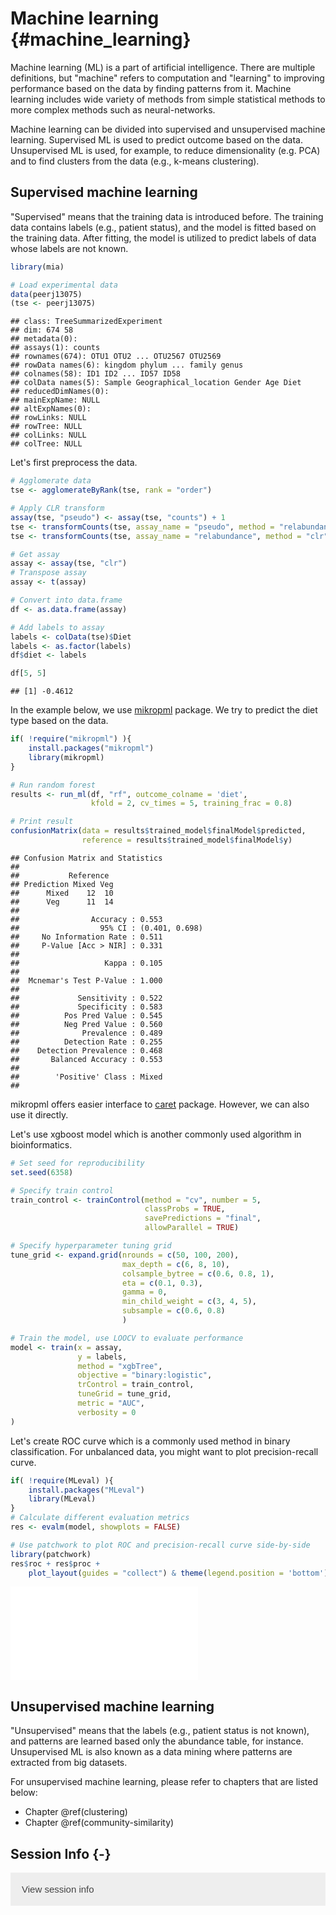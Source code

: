 # Machine learning {#machine_learning}

<script>
document.addEventListener("click", function (event) {
    if (event.target.classList.contains("rebook-collapse")) {
        event.target.classList.toggle("active");
        var content = event.target.nextElementSibling;
        if (content.style.display === "block") {
            content.style.display = "none";
        } else {
            content.style.display = "block";
        }
    }
})
</script>

<style>
.rebook-collapse {
  background-color: #eee;
  color: #444;
  cursor: pointer;
  padding: 18px;
  width: 100%;
  border: none;
  text-align: left;
  outline: none;
  font-size: 15px;
}

.rebook-content {
  padding: 0 18px;
  display: none;
  overflow: hidden;
  background-color: #f1f1f1;
}
</style>

Machine learning (ML) is a part of artificial intelligence. There are multiple
definitions, but "machine" refers to computation and "learning" to improving 
performance based on the data by finding patterns from it. Machine learning
includes wide variety of methods from simple statistical methods to more 
complex methods such as neural-networks. 

Machine learning can be divided into supervised and unsupervised machine learning.
Supervised ML is used to predict outcome based on the data. Unsupervised ML is used, 
for example, to reduce dimensionality (e.g. PCA) and to find clusters from the 
data (e.g., k-means clustering). 


## Supervised machine learning

"Supervised" means that the training data is introduced before. The training data
contains labels (e.g., patient status), and the model is fitted based on the 
training data. After fitting, the model is utilized to predict labels of data whose 
labels are not known. 


```r
library(mia)

# Load experimental data
data(peerj13075)
(tse <- peerj13075)
```

```
## class: TreeSummarizedExperiment 
## dim: 674 58 
## metadata(0):
## assays(1): counts
## rownames(674): OTU1 OTU2 ... OTU2567 OTU2569
## rowData names(6): kingdom phylum ... family genus
## colnames(58): ID1 ID2 ... ID57 ID58
## colData names(5): Sample Geographical_location Gender Age Diet
## reducedDimNames(0):
## mainExpName: NULL
## altExpNames(0):
## rowLinks: NULL
## rowTree: NULL
## colLinks: NULL
## colTree: NULL
```

Let's first preprocess the data.


```r
# Agglomerate data
tse <- agglomerateByRank(tse, rank = "order")

# Apply CLR transform
assay(tse, "pseudo") <- assay(tse, "counts") + 1
tse <- transformCounts(tse, assay_name = "pseudo", method = "relabundance")
tse <- transformCounts(tse, assay_name = "relabundance", method = "clr")

# Get assay
assay <- assay(tse, "clr")
# Transpose assay
assay <- t(assay)

# Convert into data.frame
df <- as.data.frame(assay)

# Add labels to assay
labels <- colData(tse)$Diet
labels <- as.factor(labels)
df$diet <- labels 

df[5, 5]
```

```
## [1] -0.4612
```

In the example below, we use [mikropml](https://journals.asm.org/doi/10.1128/mBio.00434-20)
package. We try to predict the diet type based on the data.


```r
if( !require("mikropml") ){
    install.packages("mikropml")
    library(mikropml)
}

# Run random forest 
results <- run_ml(df, "rf", outcome_colname = 'diet', 
                  kfold = 2, cv_times = 5, training_frac = 0.8)

# Print result
confusionMatrix(data = results$trained_model$finalModel$predicted, 
                reference = results$trained_model$finalModel$y)
```

```
## Confusion Matrix and Statistics
## 
##           Reference
## Prediction Mixed Veg
##      Mixed    12  10
##      Veg      11  14
##                                         
##                Accuracy : 0.553         
##                  95% CI : (0.401, 0.698)
##     No Information Rate : 0.511         
##     P-Value [Acc > NIR] : 0.331         
##                                         
##                   Kappa : 0.105         
##                                         
##  Mcnemar's Test P-Value : 1.000         
##                                         
##             Sensitivity : 0.522         
##             Specificity : 0.583         
##          Pos Pred Value : 0.545         
##          Neg Pred Value : 0.560         
##              Prevalence : 0.489         
##          Detection Rate : 0.255         
##    Detection Prevalence : 0.468         
##       Balanced Accuracy : 0.553         
##                                         
##        'Positive' Class : Mixed         
## 
```

mikropml offers easier interface to [caret](https://cran.r-project.org/web/packages/caret/index.html) 
package. However, we can also use it directly.

Let's use xgboost model which is another commonly used algorithm in bioinformatics.


```r
# Set seed for reproducibility
set.seed(6358)

# Specify train control
train_control <- trainControl(method = "cv", number = 5,
                              classProbs = TRUE, 
                              savePredictions = "final",
                              allowParallel = TRUE)

# Specify hyperparameter tuning grid
tune_grid <- expand.grid(nrounds = c(50, 100, 200),
                         max_depth = c(6, 8, 10),
                         colsample_bytree = c(0.6, 0.8, 1),
                         eta = c(0.1, 0.3),
                         gamma = 0,
                         min_child_weight = c(3, 4, 5),
                         subsample = c(0.6, 0.8)
                         )

# Train the model, use LOOCV to evaluate performance
model <- train(x = assay, 
               y = labels, 
               method = "xgbTree",
               objective = "binary:logistic",
               trControl = train_control,
               tuneGrid = tune_grid,
               metric = "AUC",
               verbosity = 0
)
```

Let's create ROC curve which is a commonly used method in binary classification.
For unbalanced data, you might want to plot precision-recall curve. 


```r
if( !require(MLeval) ){
    install.packages("MLeval")
    library(MLeval)
}
# Calculate different evaluation metrics
res <- evalm(model, showplots = FALSE)

# Use patchwork to plot ROC and precision-recall curve side-by-side
library(patchwork)
res$roc + res$proc + 
    plot_layout(guides = "collect") & theme(legend.position = 'bottom')
```

![](40_machine_learning_files/figure-latex/super5-1.pdf)<!-- --> 

## Unsupervised machine learning

"Unsupervised" means that the labels (e.g., patient status is not known), 
and patterns are learned based only the abundance table, for instance. 
Unsupervised ML is also known as a data mining where patterns are extracted 
from big datasets. 

For unsupervised machine learning, please refer to chapters that are listed below:

- Chapter \@ref(clustering)
- Chapter \@ref(community-similarity) 

## Session Info {-}

<button class="rebook-collapse">View session info</button>
<div class="rebook-content">
```
R version 4.2.1 (2022-06-23)
Platform: x86_64-pc-linux-gnu (64-bit)
Running under: Ubuntu 20.04.4 LTS

Matrix products: default
BLAS:   /usr/lib/x86_64-linux-gnu/openblas-pthread/libblas.so.3
LAPACK: /usr/lib/x86_64-linux-gnu/openblas-pthread/liblapack.so.3

locale:
 [1] LC_CTYPE=en_US.UTF-8       LC_NUMERIC=C              
 [3] LC_TIME=en_US.UTF-8        LC_COLLATE=en_US.UTF-8    
 [5] LC_MONETARY=en_US.UTF-8    LC_MESSAGES=en_US.UTF-8   
 [7] LC_PAPER=en_US.UTF-8       LC_NAME=C                 
 [9] LC_ADDRESS=C               LC_TELEPHONE=C            
[11] LC_MEASUREMENT=en_US.UTF-8 LC_IDENTIFICATION=C       

attached base packages:
[1] stats4    stats     graphics  grDevices utils     datasets  methods  
[8] base     

other attached packages:
 [1] patchwork_1.1.2                MLeval_0.3                    
 [3] caret_6.0-93                   lattice_0.20-45               
 [5] ggplot2_3.4.1                  mikropml_1.5.0                
 [7] mia_1.7.7                      MultiAssayExperiment_1.24.0   
 [9] TreeSummarizedExperiment_2.1.4 Biostrings_2.66.0             
[11] XVector_0.38.0                 SingleCellExperiment_1.20.0   
[13] SummarizedExperiment_1.28.0    Biobase_2.58.0                
[15] GenomicRanges_1.50.2           GenomeInfoDb_1.34.9           
[17] IRanges_2.32.0                 S4Vectors_0.36.1              
[19] BiocGenerics_0.44.0            MatrixGenerics_1.10.0         
[21] matrixStats_0.63.0-9003        BiocStyle_2.24.0              
[23] rebook_1.6.0                  

loaded via a namespace (and not attached):
  [1] plyr_1.8.8                  lazyeval_0.2.2             
  [3] splines_4.2.1               BiocParallel_1.32.5        
  [5] listenv_0.9.0               scater_1.26.1              
  [7] digest_0.6.31               foreach_1.5.2              
  [9] yulab.utils_0.0.6           htmltools_0.5.4            
 [11] viridis_0.6.2               fansi_1.0.4                
 [13] magrittr_2.0.3              memoise_2.0.1              
 [15] MLmetrics_1.1.1             ScaledMatrix_1.6.0         
 [17] cluster_2.1.4               ROCR_1.0-11                
 [19] DECIPHER_2.26.0             recipes_1.0.4              
 [21] globals_0.16.2              gower_1.0.1                
 [23] hardhat_1.2.0               timechange_0.2.0           
 [25] colorspace_2.1-0            blob_1.2.3                 
 [27] ggrepel_0.9.3               xfun_0.37                  
 [29] dplyr_1.1.0                 crayon_1.5.2               
 [31] RCurl_1.98-1.10             jsonlite_1.8.4             
 [33] graph_1.74.0                survival_3.5-3             
 [35] iterators_1.0.14            ape_5.7                    
 [37] glue_1.6.2                  gtable_0.3.1               
 [39] ipred_0.9-13                zlibbioc_1.44.0            
 [41] DelayedArray_0.24.0         kernlab_0.9-32             
 [43] BiocSingular_1.14.0         shape_1.4.6                
 [45] future.apply_1.10.0         scales_1.2.1               
 [47] DBI_1.1.3                   Rcpp_1.0.10                
 [49] viridisLite_0.4.1           decontam_1.18.0            
 [51] tidytree_0.4.2              proxy_0.4-27               
 [53] bit_4.0.5                   rsvd_1.0.5                 
 [55] lava_1.7.1                  prodlim_2019.11.13         
 [57] glmnet_4.1-6                dir.expiry_1.4.0           
 [59] farver_2.1.1                pkgconfig_2.0.3            
 [61] XML_3.99-0.13               scuttle_1.8.4              
 [63] nnet_7.3-18                 CodeDepends_0.6.5          
 [65] utf8_1.2.3                  labeling_0.4.2             
 [67] tidyselect_1.2.0            rlang_1.0.6                
 [69] reshape2_1.4.4              munsell_0.5.0              
 [71] tools_4.2.1                 cachem_1.0.6               
 [73] xgboost_1.7.3.1             cli_3.6.0                  
 [75] DirichletMultinomial_1.40.0 generics_0.1.3             
 [77] RSQLite_2.3.0               evaluate_0.20              
 [79] stringr_1.5.0               fastmap_1.1.0              
 [81] yaml_2.3.7                  ModelMetrics_1.2.2.2       
 [83] knitr_1.42                  bit64_4.0.5                
 [85] randomForest_4.7-1.1        purrr_1.0.1                
 [87] future_1.31.0               nlme_3.1-162               
 [89] sparseMatrixStats_1.10.0    compiler_4.2.1             
 [91] beeswarm_0.4.0              filelock_1.0.2             
 [93] e1071_1.7-13                treeio_1.22.0              
 [95] tibble_3.1.8                stringi_1.7.12             
 [97] highr_0.10                  Matrix_1.5-3               
 [99] vegan_2.6-4                 permute_0.9-7              
[101] vctrs_0.5.2                 pillar_1.8.1               
[103] lifecycle_1.0.3             BiocManager_1.30.19        
[105] BiocNeighbors_1.16.0        data.table_1.14.8          
[107] bitops_1.0-7                irlba_2.3.5.1              
[109] R6_2.5.1                    bookdown_0.32              
[111] gridExtra_2.3               vipor_0.4.5                
[113] parallelly_1.34.0           codetools_0.2-19           
[115] MASS_7.3-58.2               withr_2.5.0                
[117] GenomeInfoDbData_1.2.9      mgcv_1.8-41                
[119] parallel_4.2.1              grid_4.2.1                 
[121] rpart_4.1.19                beachmat_2.14.0            
[123] timeDate_4022.108           tidyr_1.3.0                
[125] class_7.3-21                rmarkdown_2.20             
[127] DelayedMatrixStats_1.20.0   pROC_1.18.0                
[129] lubridate_1.9.2             ggbeeswarm_0.7.1           
```
</div>

